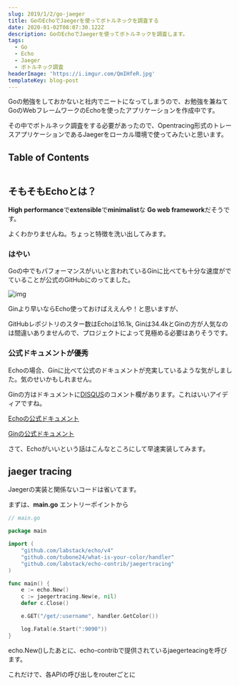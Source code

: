 ```yaml
---
slug: 2019/1/2/go-jaeger
title: GoのEchoでJaegerを使ってボトルネックを調査する
date: 2020-01-02T08:07:30.122Z
description: GoのEchoでJaegerを使ってボトルネックを調査します。
tags:
  - Go
  - Echo
  - Jaeger
  - ボトルネック調査
headerImage: 'https://i.imgur.com/QmIHfeR.jpg'
templateKey: blog-post
---
```

Goの勉強をしておかないと社内でニートになってしまうので、お勉強を兼ねてGoのWebフレームワークのEchoを使ったアプリケーションを作成中です。

その中でボトルネック調査をする必要があったので、Opentracing形式のトレースアプリケーションであるJaegerをローカル環境で使ってみたいと思います。

## Table of Contents

```toc

```

## そもそもEchoとは？

**High performance**で**extensible**で**minimalist**な **Go web framework**だそうです。

よくわかりませんね。ちょっと特徴を洗い出してみます。

### はやい

Goの中でもパフォーマンスがいいと言われているGinに比べても十分な速度がでていることが公式のGitHubにのってました。

![img](https://camo.githubusercontent.com/d8800e2ee37115207efc1f3e937a28fb49d90e22/68747470733a2f2f692e696d6775722e636f6d2f49333256644d4a2e706e67)

Ginより早いならEcho使っておけばええんや！と思いますが、

GitHubレポジトリのスター数はEchoは16.1k, Ginは34.4kとGinの方が人気なのは間違いありませんので、プロジェクトによって見極める必要はありそうです。

### 公式ドキュメントが優秀

Echoの場合、Ginに比べて公式のドキュメントが充実しているような気がしました。気のせいかもしれません。

Ginの方はドキュメントに[DISQUS](https://disqus.com/)のコメント欄があります。これはいいアイディアですね。

[Echoの公式ドキュメント](https://echo.labstack.com/guide)

[Ginの公式ドキュメント](https://gin-gonic.com/docs/)

さて、Echoがいいという話はこんなところにして早速実装してみます。

## jaeger tracing

Jaegerの実装と関係ないコードは省いてます。

まずは、**main.go** エントリーポイントから

```go
// main.go

package main

import (
	"github.com/labstack/echo/v4"
	"github.com/tubone24/what-is-your-color/handler"
	"github.com/labstack/echo-contrib/jaegertracing"
)

func main() {
	e := echo.New()
	c := jaegertracing.New(e, nil)
	defer c.Close()

	e.GET("/get/:username", handler.GetColor())

	log.Fatal(e.Start(":9090"))
}
```

echo.New()したあとに、echo-contribで提供されているjaegerteacingを呼びます。

これだけで、各APIの呼び出しをrouterごとに
